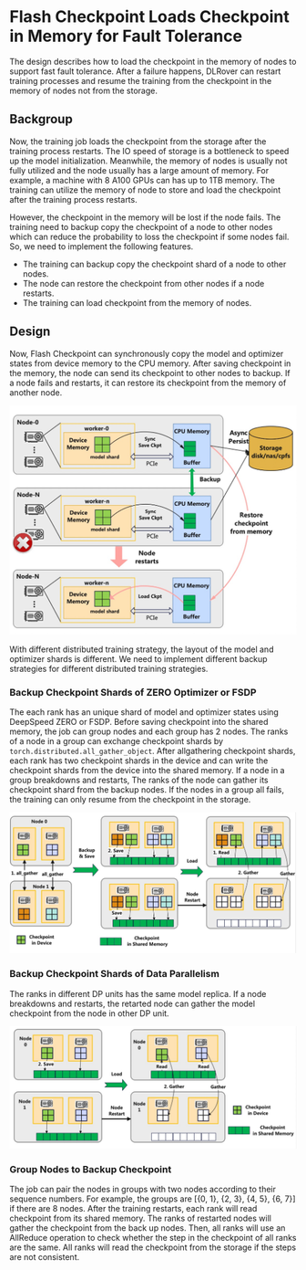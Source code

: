 # Flash Checkpoint Loads Checkpoint in Memory for Fault Tolerance

The design describes how to load the checkpoint in the memory
of nodes to support fast fault tolerance. After a failure happens, DLRover
can restart training processes and resume the training from the checkpoint
in the memory of nodes not from the storage.

## Backgroup

Now, the training job loads the checkpoint from the storage after the training
process restarts. The IO speed of storage is a bottleneck to speed up the
model initialization. Meanwhile, the memory of nodes is usually not fully utilized
and the node usually has a large amount of memory. For example, a machine with
8 A100 GPUs can has up to 1TB memory. The training can utilize the memory of node
to store and load the checkpoint after the training process restarts.

However, the checkpoint in the memory will be lost if the node fails. The training
need to backup copy the checkpoint of a node to other nodes which can reduce
the probability to loss the checkpoint if some nodes fail. So, we need to implement
the following features.

- The training can backup copy the checkpoint shard of a node to other nodes.
- The node can restore the checkpoint from other nodes if a node restarts.
- The training can load checkpoint from the memory of nodes.

## Design

Now, Flash Checkpoint can synchronously copy the model and optimizer states from
device memory to the CPU memory. After saving checkpoint in the memory, the node
can send its checkpoint to other nodes to backup. If a node fails and restarts,
it can restore its checkpoint from the memory of another node.

<div align="center">
<img src="../figures/ft_llm_training/checkpoint-in-memory.jpg" alt="Async Checkpoint Classes" width="600">
</div>

With different distributed training strategy,
the layout of the model and optimizer shards is different. We need to implement different
backup strategies for different distributed training strategies.

### Backup Checkpoint Shards of ZERO Optimizer or FSDP

The each rank has an unique shard of model and optimizer states using DeepSpeed ZERO or FSDP.
Before saving checkpoint into the shared memory, the job can group nodes and each group has
2 nodes. The ranks of a node in a group can exchange checkpoint shards by
`torch.distributed.all_gather_object`. After allgathering checkpoint shards,
each rank has two checkpoint shards in the device and can write the checkpoint shards
from the device into the shared memory. If a node in a group breakdowns and restarts,
The ranks of the node can gather its checkpoint shard from the backup nodes.
If the nodes in a group all fails, the training can only resume from the checkpoint in the storage.

<div align="center">
<img src="../figures/ft_llm_training/zero-ckpt-backup.jpg" alt="Async Checkpoint Classes" width="600">
</div>

### Backup Checkpoint Shards of Data Parallelism

The ranks in different DP units has the same model replica. If a node breakdowns and restarts,
the retarted node can gather the model checkpoint from the node in other DP unit.

<div align="center">
<img src="../figures/ft_llm_training/dp-ckpt-backup.jpg" alt="Async Checkpoint Classes" width="600">
</div>

### Group Nodes to Backup Checkpoint

The job can pair the nodes in groups with two nodes according to their sequence numbers. For example,
the groups are [{0, 1}, {2, 3}, {4, 5}, {6, 7}] if there are 8 nodes. After the training restarts,
each rank will read checkpoint from its shared memory. The ranks of restarted nodes
will gather the checkpoint from the back up nodes. Then, all ranks will use an AllReduce operation
to check whether the step in the checkpoint of all ranks are the same. All ranks will read the
checkpoint from the storage if the steps are not consistent.
